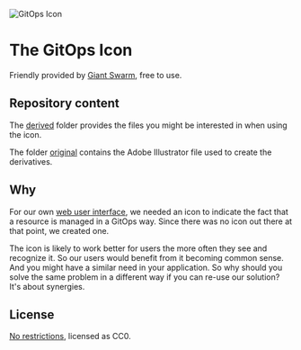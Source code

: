 ![GitOps Icon](https://github.com/giantswarm/gitops-icon/blob/main/preview.png?raw=true)

# The GitOps Icon

Friendly provided by [Giant Swarm](https://www.giantswarm.io/), free to use.

## Repository content

The [derived](https://github.com/giantswarm/gitops-icon/tree/main/derived) folder provides the files you might be interested in when using the icon.

The folder [original](https://github.com/giantswarm/gitops-icon/tree/main/original) contains the Adobe Illustrator file used to create the derivatives.

## Why

For our own [web user interface](https://github.com/giantswarm/happa), we needed an icon to indicate the fact that a resource is managed in a GitOps way. Since there was no icon out there at that point, we created one.

The icon is likely to work better for users the more often they see and recognize it. So our users would benefit from it becoming common sense. And you might have a similar need in your application. So why should you solve the same problem in a different way if you can re-use our solution? It's about synergies.

## License

[No restrictions](https://github.com/giantswarm/gitops-icon/blob/main/LICENSE), licensed as CC0.
